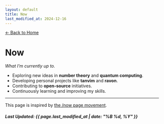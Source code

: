 ```yaml
---
layout: default
title: Now
last_modified_at: 2024-12-16
---
```


[← Back to Home](/)

# Now

*What I’m currently up to.*

- Exploring new ideas in **number theory** and **quantum computing**.
- Developing personal projects like **tanvim** and **ravon**.
- Contributing to **open-source** initiatives.
- Continuously learning and improving my skills.

---

This page is inspired by [the /now page movement](https://nownownow.com/about).

##### Last Updated: {{ page.last_modified_at | date: "%B %d, %Y" }}

